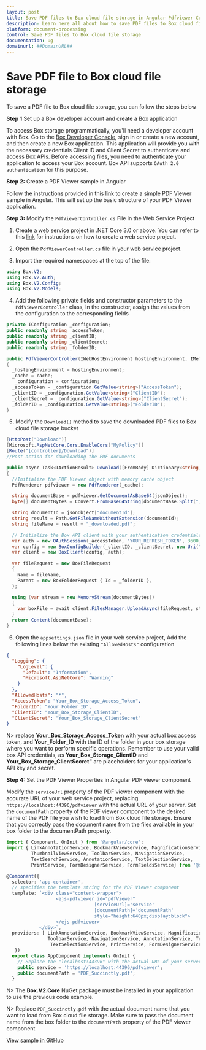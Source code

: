 ```yaml
---
layout: post
title: Save PDF files to Box cloud file storage in Angular Pdfviewer Component | Syncfusion
description: Learn here all about how to save PDF files to Box cloud file storage in Syncfusion Angular Pdfviewer component of Syncfusion Essential JS 2 and more.
platform: document-processing
control: Save PDF files to Box cloud file storage
documentation: ug
domainurl: ##DomainURL##
---
```


# Save PDF file to Box cloud file storage

To save a PDF file to Box cloud file storage, you can follow the steps below

**Step 1** Set up a Box developer account and create a Box application

To access Box storage programmatically, you'll need a developer account with Box. Go to the [Box Developer Console](https://developer.box.com/), sign in or create a new account, and then create a new Box application. This application will provide you with the necessary credentials Client ID and Client Secret to authenticate and access Box APIs. Before accessing files, you need to authenticate your application to access your Box account. Box API supports `OAuth 2.0 authentication` for this purpose.

**Step 2:** Create a PDF Viewer sample in Angular

Follow the instructions provided in this [link](https://help.syncfusion.com/document-processing/pdf/pdf-viewer/angular/getting-started) to create a simple PDF Viewer sample in Angular. This will set up the basic structure of your PDF Viewer application.

**Step 3:** Modify the `PdfViewerController.cs` File in the Web Service Project

1. Create a web service project in .NET Core 3.0 or above. You can refer to this [link](https://www.syncfusion.com/kb/11063/how-to-create-pdf-viewer-web-service-in-net-core-3-0-and-above) for instructions on how to create a web service project.

2. Open the `PdfViewerController.cs` file in your web service project.

3. Import the required namespaces at the top of the file:

```csharp
using Box.V2;
using Box.V2.Auth;
using Box.V2.Config;
using Box.V2.Models;
```

4. Add the following private fields and constructor parameters to the `PdfViewerController` class, In the constructor, assign the values from the configuration to the corresponding fields

```csharp
private IConfiguration _configuration;
public readonly string _accessToken;
public readonly string _clientID;
public readonly string _clientSecret;
public readonly string _folderID;

public PdfViewerController(IWebHostEnvironment hostingEnvironment, IMemoryCache cache, IConfiguration configuration)
{
  _hostingEnvironment = hostingEnvironment;
  _cache = cache;
   _configuration = configuration;
  _accessToken = _configuration.GetValue<string>("AccessToken");
  _clientID = _configuration.GetValue<string>("ClientID");
  _clientSecret = _configuration.GetValue<string>("ClientSecret");
  _folderID = _configuration.GetValue<string>("FolderID");
}

```

5. Modify the `Download()` method to save the downloaded PDF files to Box cloud file storage bucket

```csharp
[HttpPost("Download")]
[Microsoft.AspNetCore.Cors.EnableCors("MyPolicy")]
[Route("[controller]/Download")]
//Post action for downloading the PDF documents

public async Task<IActionResult> Download([FromBody] Dictionary<string, string> jsonObject)
{
  //Initialize the PDF Viewer object with memory cache object
  PdfRenderer pdfviewer = new PdfRenderer(_cache);

  string documentBase = pdfviewer.GetDocumentAsBase64(jsonObject);
  byte[] documentBytes = Convert.FromBase64String(documentBase.Split(",")[1]);

  string documentId = jsonObject["documentId"];
  string result = Path.GetFileNameWithoutExtension(documentId);
  string fileName = result + "_downloaded.pdf";

  // Initialize the Box API client with your authentication credentials
  var auth = new OAuthSession(_accessToken, "YOUR_REFRESH_TOKEN", 3600, "bearer");
  var config = new BoxConfigBuilder(_clientID, _clientSecret, new Uri("http://boxsdk")).Build();
  var client = new BoxClient(config, auth);

  var fileRequest = new BoxFileRequest
  {
    Name = fileName,
    Parent = new BoxFolderRequest { Id = _folderID },
  };

  using (var stream = new MemoryStream(documentBytes))
  {
    var boxFile = await client.FilesManager.UploadAsync(fileRequest, stream);
  }
  return Content(documentBase);
}

```

6. Open the `appsettings.json` file in your web service project, Add the following lines below the existing `"AllowedHosts"` configuration

```json
{
  "Logging": {
    "LogLevel": {
      "Default": "Information",
      "Microsoft.AspNetCore": "Warning"
    }
  },
  "AllowedHosts": "*",
  "AccessToken": "Your_Box_Storage_Access_Token",
  "FolderID": "Your_Folder_ID",
  "ClientID": "Your_Box_Storage_ClientID",
  "ClientSecret": "Your_Box_Storage_ClientSecret"
}
```

N> replace **Your_Box_Storage_Access_Token** with your actual box access token, and **Your_Folder_ID** with the ID of the folder in your box storage where you want to perform specific operations. Remember to use your valid box API credentials, as **Your_Box_Storage_ClientID** and **Your_Box_Storage_ClientSecret"** are placeholders for your application's API key and secret.

**Step 4:**  Set the PDF Viewer Properties in Angular PDF viewer component

Modify the `serviceUrl` property of the PDF viewer component with the accurate URL of your web service project, replacing `https://localhost:44396/pdfviewer` with the actual URL of your server. Set the `documentPath` property of the PDF viewer component to the desired name of the PDF file you wish to load from Box cloud file storage. Ensure that you correctly pass the document name from the files available in your box folder to the documentPath property.

```typescript
import { Component, OnInit } from '@angular/core';
import { LinkAnnotationService, BookmarkViewService, MagnificationService,
         ThumbnailViewService, ToolbarService, NavigationService,
         TextSearchService, AnnotationService, TextSelectionService,
         PrintService, FormDesignerService, FormFieldsService} from '@syncfusion/ej2-angular-pdfviewer';

@Component({
  selector: 'app-container',
  // specifies the template string for the PDF Viewer component
  template: `<div class="content-wrapper">
                  <ejs-pdfviewer id="pdfViewer"
                                [serviceUrl]='service'
                                [documentPath]='documentPath'
                                style="height:640px;display:block">
                  </ejs-pdfviewer>
            </div>`,
  providers: [ LinkAnnotationService, BookmarkViewService, MagnificationService,ThumbnailViewService,
               ToolbarService, NavigationService, AnnotationService, TextSearchService,
                TextSelectionService, PrintService, FormDesignerService, FormFieldsService]
   })
  export class AppComponent implements OnInit {
    // Replace the "localhost:44396" with the actual URL of your server
    public service = 'https://localhost:44396/pdfviewer';
    public documentPath = 'PDF_Succinctly.pdf';
  }
```

N> The **Box.V2.Core** NuGet package must be installed in your application to use the previous code example.

N> Replace `PDF_Succinctly.pdf` with the actual document name that you want to load from Box cloud file storage. Make sure to pass the document name from the box folder to the `documentPath` property of the PDF viewer component

[View sample in GitHub](https://github.com/SyncfusionExamples/open-save-pdf-documents-in-box-cloud-file-storage)